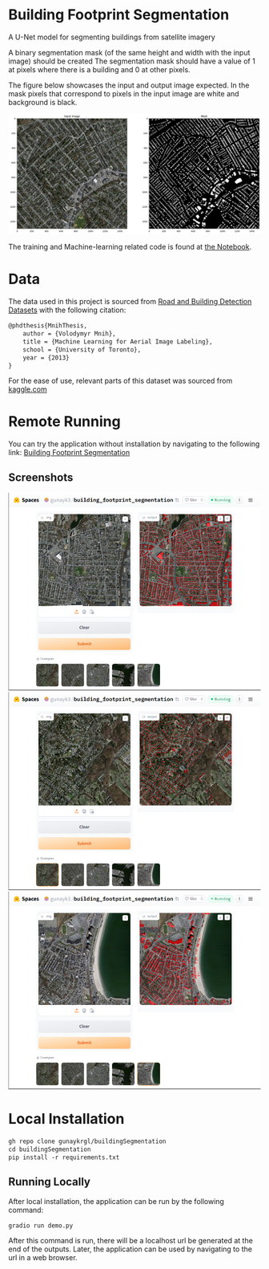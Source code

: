 # Building Footprint Segmentation
A U-Net model for segmenting buildings from satellite imagery

A binary segmentation mask (of the same height and width with the input image) should be created The segmentation mask should have a value of 1 at pixels where there is a building and 0 at other pixels.

The figure below showcases the input and output image expected. In the mask pixels that correspond to pixels in the input image are white and background is black.

![Expected input and output](https://raw.githubusercontent.com/gunaykrgl/buildingSegmentation/main/Notebook/task_definition.png)

The training and Machine-learning related code is found at [the Notebook](https://github.com/gunaykrgl/buildingSegmentation/blob/main/Notebook/Building_Segmentation.ipynb).

# Data
The data used in this project is sourced from [Road and Building Detection Datasets](https://www.cs.toronto.edu/~vmnih/data/) with the following citation:

```
@phdthesis{MnihThesis,
    author = {Volodymyr Mnih},
    title = {Machine Learning for Aerial Image Labeling},
    school = {University of Toronto},
    year = {2013}
}

```

For the ease of use, relevant parts of this dataset was sourced from [kaggle.com](https://www.kaggle.com/datasets/balraj98/massachusetts-buildings-dataset)

# Remote Running
You can try the application without installation by navigating to the following link:
[Building Footprint Segmentation](https://huggingface.co/spaces/gunayk3/building_footprint_segmentation)

## Screenshots
<picture><img style="pointer-events: none" src="https://raw.githubusercontent.com/gunaykrgl/buildingSegmentation/main/screenshots/scr1.png" width="600"></picture>
<picture><img style="pointer-events: none" src="https://raw.githubusercontent.com/gunaykrgl/buildingSegmentation/main/screenshots/scr2.png" width="600"></picture>
<picture><img style="pointer-events: none" src="https://raw.githubusercontent.com/gunaykrgl/buildingSegmentation/main/screenshots/scr3.png" width="600"></picture>

# Local Installation
```
gh repo clone gunaykrgl/buildingSegmentation
cd buildingSegmentation
pip install -r requirements.txt
```

## Running Locally
After local installation, the application can be run by the following command:
```
gradio run demo.py
```

After this command is run, there will be a localhost url be generated at the end of the outputs. Later, the application can be used by navigating to the url in a web browser.